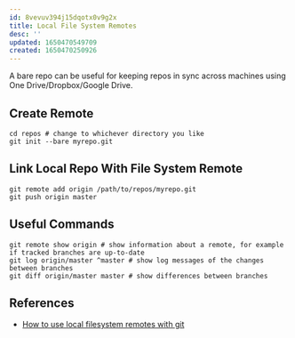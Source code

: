 ```yaml
---
id: 8vevuv394j15dqotx0v9g2x
title: Local File System Remotes
desc: ''
updated: 1650470549709
created: 1650470250926
---
```


A bare repo can be useful for keeping repos in sync across machines using One Drive/Dropbox/Google Drive.

## Create Remote

```shell
cd repos # change to whichever directory you like
git init --bare myrepo.git
```

## Link Local Repo With File System Remote

```shell
git remote add origin /path/to/repos/myrepo.git
git push origin master
```

## Useful Commands

```shell
git remote show origin # show information about a remote, for example if tracked branches are up-to-date
git log origin/master ^master # show log messages of the changes between branches
git diff origin/master master # show differences between branches
```

## References

* [How to use local filesystem remotes with git](https://thehorrors.org.uk/snippets/git-local-filesystem-remotes/)